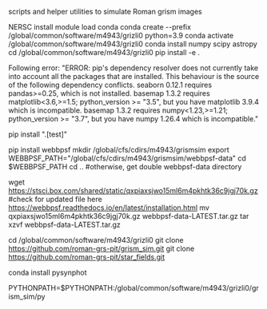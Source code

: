 scripts and helper utilities to simulate Roman grism images

NERSC install
module load conda
conda create --prefix /global/common/software/m4943/grizli0 python=3.9
conda activate /global/common/software/m4943/grizli0
conda install numpy scipy astropy
cd /global/common/software/m4943/grizli0
pip install -e .


Following error:
"ERROR: pip's dependency resolver does not currently take into account all the packages that are installed. This behaviour is the source of the following dependency conflicts.
seaborn 0.12.1 requires pandas>=0.25, which is not installed.
basemap 1.3.2 requires matplotlib<3.6,>=1.5; python_version >= "3.5", but you have matplotlib 3.9.4 which is incompatible.
basemap 1.3.2 requires numpy<1.23,>=1.21; python_version >= "3.7", but you have numpy 1.26.4 which is incompatible."

pip install ".[test]"

pip install webbpsf
mkdir /global/cfs/cdirs/m4943/grismsim
export WEBBPSF_PATH="/global/cfs/cdirs/m4943/grismsim/webbpsf-data"
cd $WEBBPSF_PATH
cd .. #otherwise, get double webbpsf-data directory

wget https://stsci.box.com/shared/static/qxpiaxsjwo15ml6m4pkhtk36c9jgj70k.gz #check for updated file here https://webbpsf.readthedocs.io/en/latest/installation.html
mv qxpiaxsjwo15ml6m4pkhtk36c9jgj70k.gz  webbpsf-data-LATEST.tar.gz
tar xzvf webbpsf-data-LATEST.tar.gz

cd /global/common/software/m4943/grizli0
git clone https://github.com/roman-grs-pit/grism_sim.git
git clone https://github.com/roman-grs-pit/star_fields.git

conda install pysynphot

PYTHONPATH=$PYTHONPATH:/global/common/software/m4943/grizli0/grism_sim/py
